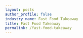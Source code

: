 ```yaml
---
layout: posts 
author_profile: false 
industry_name: Fast Food Takeaway
title: Fast Food Takeaway
permalink: /fast-food-takeaway
---
```

